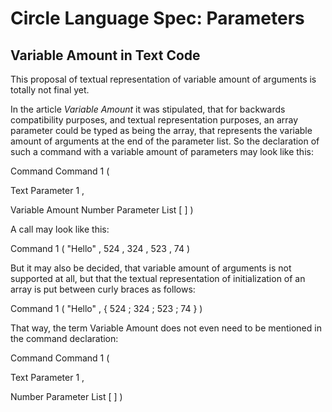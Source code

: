﻿Circle Language Spec: Parameters
================================

## **Variable Amount in Text Code**
This proposal of textual representation of variable amount of arguments is totally not final yet.

In the article *Variable Amount* it was stipulated, that for backwards compatibility purposes, and textual representation purposes, an array parameter could be typed as being the array, that represents the variable amount of arguments at the end of the parameter list. So the declaration of such a command with a variable amount of parameters may look like this:

Command  Command 1  (

Text  Parameter 1  ,

Variable  Amount  Number  Parameter List  [  ]  ) 

A call may look like this:

Command 1  (  "Hello"  ,  524  ,  324  ,  523  ,  74 )

But it may also be decided, that variable amount of arguments is not supported at all, but that the textual representation of initialization of an array is put between curly braces as follows:

Command 1  (  "Hello"  ,  {  524  ;  324  ;  523  ;  74  }  )

That way, the term Variable Amount does not even need to be mentioned in the command declaration:

Command  Command 1  (

Text  Parameter 1  ,

Number  Parameter List  [  ]  ) 
